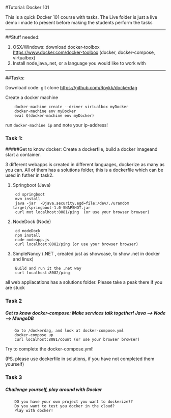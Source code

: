 #Tutorial: Docker 101

This is a quick Docker 101 course with tasks.
The Live folder is just a live demo i made to present before making the students perform the tasks

********************************************
##Stuff needed:
1. OSX/Windows: download docker-toolbox  https://www.docker.com/docker-toolbox (docker, docker-compose, virtualbox)
2. Install node,java,.net, or a language you would like to work with
********************************************

##Tasks:

Download code: 
		git clone https://github.com/Roykk/dockerdag

Create a docker machine

		docker-machine create --driver virtualbox myDocker
		docker-machine env myDocker
		eval $(docker-machine env myDocker)

run ```docker-machine ip``` and note your ip-address!

### Task 1:
#####Get to know docker: Create a dockerfile, build a docker imageand start a container.

3 different webapps is created in different languages, dockerize as many as you can.
All of them has a solutions folder, this is a dockerfile which can be used in futher in task2. 

1. Springboot   (Java)

		cd springboot
		mvn install
		java -jar  -Djava.security.egd=file:/dev/./urandom target/springboot-1.0-SNAPSHOT.jar
		curl mot localhost:8081/ping  (or use your browser browser)


2. NodeDock     (Node)

		cd nodeDock
		npm install
		node nodeapp.js
		curl localhost:8082/ping (or use your browser browser)

3. SimpleNancy  (.NET , created just as showcase, to show .net in docker and linux)

		Build and run it the .net way
		curl localhost:8082/ping


all web appliacations has a solutions folder. Please take a peak there if you are stuck


### Task 2
##### Get to know docker-compose: Make services talk together! Java --> Node --> MongoDB

		Go to /dockerdag, and look at docker-compose.yml
		docker-compose up
		curl localhost:8081/count (or use your browser browser)

Try to complete the docker-compose.yml!

(PS. please use  dockerfile in solutions, if you have not completed them yourself)


### Task 3
##### Challenge yourself, play around with Docker

		DO you have your own project you want to dockerize??
		Do you want to test you docker in the cloud?
		Play with docker!

